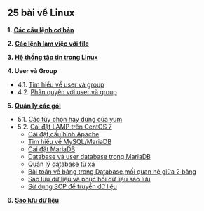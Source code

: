 <h2>25 bài về Linux</h2>  

**1.** [**Các câu lệnh cơ bản**](25-bai-linux/1_basiccommands.md)  


**2.** [**Các lệnh làm việc với file**](25-bai-linux/2_workingwithfiles.md)  

**3.** [**Hệ thống tập tin trong Linux**](25-bai-linux/3_filesystem.md)  

**4.   User và Group**  
- 4.1. [Tìm hiểu về user và group](25-bai-linux/4.1.user_group.md)  
- 4.2. [Phân quyền với user và group](25-bai-linux/4.2.permission.md) 

**5.** [**Quản lý các gói**](25-bai-linux\5.1_package_management.md)  
- 5.1. [Các tùy chọn hay dùng của yum](25-bai-linux/5.1_package_management.md)  
- 5.2. [Cài đặt LAMP trên CentOS 7](25-bai-linux/lamp.md)  
    - [Cài đặt,cấu hình Apache](25-bai-linux/domain.md)  
    - [Tìm hiểu về MySQL/MariaDB](25-bai-linux/mysql.md)  
    - [Cài đặt MariaDB](25-bai-linux/install_mariadb.md)  
    - [Database và user database trong MariaDB](25-bai-linux/db.md)  
    - [Quản lý database từ xa](25-bai-linux/remote.md)  
    - [Bài toán về bảng trong Database,mối quan hệ giữa 2 bảng](25-bai-linux/baitoandb.md)  
    - [Sao lưu dữ liệu và phục hồi dữ liệu sao lưu](LAMP/MariaDB/backup_restore.md)  
    - [Sử dụng SCP để truyền dữ liệu](LAMP\MariaDB\scp.md)

**6.** [**Sao lưu dữ liệu**](25-bai-linux/6.backup.md)